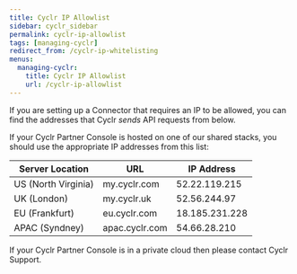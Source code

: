 ```yaml
---
title: Cyclr IP Allowlist
sidebar: cyclr_sidebar
permalink: cyclr-ip-allowlist
tags: [managing-cyclr]
redirect_from: /cyclr-ip-whitelisting
menus:
  managing-cyclr:
    title: Cyclr IP Allowlist
    url: /cyclr-ip-allowlist
---
```


If you are setting up a Connector that requires an IP to be allowed, you can find the addresses that Cyclr *sends* API requests from below.

If your Cyclr Partner Console is hosted on one of our shared stacks, you should use the appropriate IP addresses from this list:

| Server Location | URL | IP Address |
| --- | --- | --- 
| US (North Virginia) | my.cyclr.com | 52.22.119.215 |
| UK (London) | my.cyclr.uk | 52.56.244.97 |
| EU (Frankfurt) | eu.cyclr.com | 18.185.231.228 |
| APAC (Syndney) | apac.cyclr.com | 54.66.28.210 |

If your Cyclr Partner Console is in a private cloud then please contact Cyclr Support.
